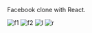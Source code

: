 Facebook clone with React.

![f1](https://github.com/shafakyildiz/facebook/assets/29509461/2f19eac3-6a85-4564-9e3b-ab6f619d8840)
![f2](https://github.com/shafakyildiz/facebook/assets/29509461/d45b80a7-4079-4782-8836-255ba7a57fb2)
![l](https://github.com/shafakyildiz/facebook/assets/29509461/3d2959c2-5e59-46b8-9f7b-6f2854b69c58)
![r](https://github.com/shafakyildiz/facebook/assets/29509461/f6a1d746-9a85-4ea4-9435-401be5cc0203)
